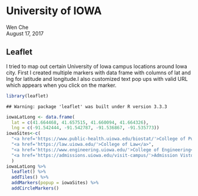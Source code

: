 # University of IOWA
Wen Che  
August 17, 2017  



## Leaflet

I tried to map out certain University of Iowa campus locations around Iowa city. First I created multiple markers with data frame with columns of lat and lng for latitude and longitude.I also customized text pop ups with valid URL which appears when you click on the marker.


```r
library(leaflet)
```

```
## Warning: package 'leaflet' was built under R version 3.3.3
```

```r
iowaLatLong <- data.frame(
  lat = c(41.664468, 41.657515, 41.660094, 41.664326),
  lng = c(-91.542444, -91.542787, -91.536867, -91.535773))
iowaSites<-c(
  "<a href='https://www.public-health.uiowa.edu/biostat/'>College of Public Health</a>",
  "<a href='https://law.uiowa.edu/'>College of Law</a>",
  "<a href='https://www.engineering.uiowa.edu/'>College of Engineering</a>",
  "<a href='https://admissions.uiowa.edu/visit-campus/'>Admission Vistor Center</a>"
  )
iowaLatLong %>% 
  leaflet() %>%
  addTiles() %>%
  addMarkers(popup = iowaSites) %>%
  addCircleMarkers()
```

<!--html_preserve--><div id="htmlwidget-27d8c358e920675b622c" style="width:672px;height:480px;" class="leaflet html-widget"></div>
<script type="application/json" data-for="htmlwidget-27d8c358e920675b622c">{"x":{"options":{"crs":{"crsClass":"L.CRS.EPSG3857","code":null,"proj4def":null,"projectedBounds":null,"options":{}}},"calls":[{"method":"addTiles","args":["//{s}.tile.openstreetmap.org/{z}/{x}/{y}.png",null,null,{"minZoom":0,"maxZoom":18,"maxNativeZoom":null,"tileSize":256,"subdomains":"abc","errorTileUrl":"","tms":false,"continuousWorld":false,"noWrap":false,"zoomOffset":0,"zoomReverse":false,"opacity":1,"zIndex":null,"unloadInvisibleTiles":null,"updateWhenIdle":null,"detectRetina":false,"reuseTiles":false,"attribution":"&copy; <a href=\"http://openstreetmap.org\">OpenStreetMap\u003c/a> contributors, <a href=\"http://creativecommons.org/licenses/by-sa/2.0/\">CC-BY-SA\u003c/a>"}]},{"method":"addMarkers","args":[[41.664468,41.657515,41.660094,41.664326],[-91.542444,-91.542787,-91.536867,-91.535773],null,null,null,{"clickable":true,"draggable":false,"keyboard":true,"title":"","alt":"","zIndexOffset":0,"opacity":1,"riseOnHover":false,"riseOffset":250},["<a href='https://www.public-health.uiowa.edu/biostat/'>College of Public Health\u003c/a>","<a href='https://law.uiowa.edu/'>College of Law\u003c/a>","<a href='https://www.engineering.uiowa.edu/'>College of Engineering\u003c/a>","<a href='https://admissions.uiowa.edu/visit-campus/'>Admission Vistor Center\u003c/a>"],null,null,null,null,null,null]},{"method":"addCircleMarkers","args":[[41.664468,41.657515,41.660094,41.664326],[-91.542444,-91.542787,-91.536867,-91.535773],10,null,null,{"lineCap":null,"lineJoin":null,"clickable":true,"pointerEvents":null,"className":"","stroke":true,"color":"#03F","weight":5,"opacity":0.5,"fill":true,"fillColor":"#03F","fillOpacity":0.2,"dashArray":null},null,null,null,null,null,null,null]}],"limits":{"lat":[41.657515,41.664468],"lng":[-91.542787,-91.535773]}},"evals":[],"jsHooks":[]}</script><!--/html_preserve-->

